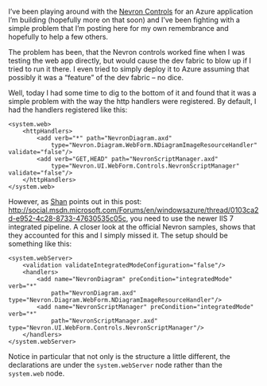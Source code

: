I’ve been playing around with the [Nevron Controls](http://www.nevron.com/) for an Azure application I’m
building (hopefully more on that soon) and I’ve been fighting with a simple problem that I’m posting here
for my own remembrance and hopefully to help a few others.

The problem has been, that the Nevron controls worked fine when I was testing the web app directly, but
would cause the dev fabric to blow up if I tried to run it there. I even tried to simply deploy it to Azure
assuming that possibly it was a “feature” of the dev fabric – no dice.

Well, today I had some time to dig to the bottom of it and found that it was a simple problem with the way
the http handlers were registered. By default, I had the handlers registered like this:

    <system.web>
        <httpHandlers>
            <add verb="*" path="NevronDiagram.axd"
                type="Nevron.Diagram.WebForm.NDiagramImageResourceHandler" validate="false"/>
            <add verb="GET,HEAD" path="NevronScriptManager.axd"
                type="Nevron.UI.WebForm.Controls.NevronScriptManager" validate="false"/>
        </httpHandlers>
    </system.web>


However, as [Shan](http://social.msdn.microsoft.com/profile/shan%20mcarthur/?type=forum) points out in
this post: <http://social.msdn.microsoft.com/Forums/en/windowsazure/thread/0103ca2d-e952-4c28-8733-47630535c05c>,
you need to use the newer IIS 7 integrated pipeline. A closer look at the official Nevron samples, shows that
they accounted for this and I simply missed it. The setup should be something like this:

    <system.webServer>
        <validation validateIntegratedModeConfiguration="false"/>
        <handlers>
            <add name="NevronDiagram" preCondition="integratedMode" verb="*"
                path="NevronDiagram.axd" type="Nevron.Diagram.WebForm.NDiagramImageResourceHandler"/>
            <add name="NevronScriptManager" preCondition="integratedMode" verb="*"
                path="NevronScriptManager.axd" type="Nevron.UI.WebForm.Controls.NevronScriptManager"/>
        </handlers>
    </system.webServer>

Notice in particular that not only is the structure a little different, the declarations are under the
`system.webServer` node rather than the `system.web` node.